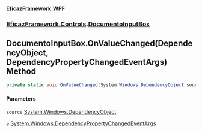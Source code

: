 #### [EficazFramework.WPF](EficazFrameworkWPF.md 'EficazFramework WPF')
### [EficazFramework.Controls](EficazFrameworkWPF.md#EficazFramework.Controls 'EficazFramework.Controls').[DocumentoInputBox](EficazFramework.Controls/DocumentoInputBox.md 'EficazFramework.Controls.DocumentoInputBox')

## DocumentoInputBox.OnValueChanged(DependencyObject, DependencyPropertyChangedEventArgs) Method

```csharp
private static void OnValueChanged(System.Windows.DependencyObject source, System.Windows.DependencyPropertyChangedEventArgs e);
```
#### Parameters

<a name='EficazFramework.Controls.DocumentoInputBox.OnValueChanged(System.Windows.DependencyObject,System.Windows.DependencyPropertyChangedEventArgs).source'></a>

`source` [System.Windows.DependencyObject](https://docs.microsoft.com/en-us/dotnet/api/System.Windows.DependencyObject 'System.Windows.DependencyObject')

<a name='EficazFramework.Controls.DocumentoInputBox.OnValueChanged(System.Windows.DependencyObject,System.Windows.DependencyPropertyChangedEventArgs).e'></a>

`e` [System.Windows.DependencyPropertyChangedEventArgs](https://docs.microsoft.com/en-us/dotnet/api/System.Windows.DependencyPropertyChangedEventArgs 'System.Windows.DependencyPropertyChangedEventArgs')